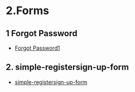 
# 2.Forms

## 1  Forgot Password
- [ Forgot Password1](https://www.creative-tim.com/twcomponents/component/modal-forgot-password-tailwind-css)
## 2. simple-registersign-up-form
- [simple-registersign-up-form](https://www.creative-tim.com/twcomponents/component/simple-registersign-up-form)
